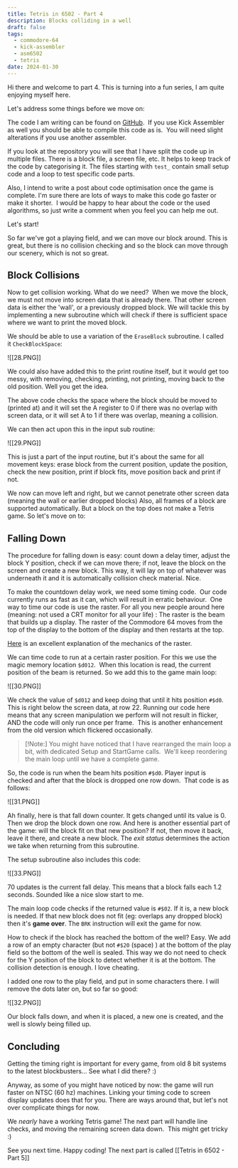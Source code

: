 ```yaml
---
title: Tetris in 6502 - Part 4
description: Blocks colliding in a well
draft: false
tags:
  - commodore-64
  - kick-assembler
  - asm6502
  - tetris
date: 2024-01-30
---
```

Hi there and welcome to part 4. This is turning into a fun series, I am quite enjoying myself here.
  
Let's address some things before we move on:

The code I am writing can be found on [GitHub](https://github.com/wiebow/tetris.c64).  If you use Kick Assembler as well you should be able to compile this code as is.  You will need slight alterations if you use another assembler.
  
If you look at the repository you will see that I have split the code up in multiple files. There is a block file, a screen file, etc. It helps to keep track of the code by categorising it. The files starting with `test_` contain small setup code and a loop to test specific code parts.
  
Also, I intend to write a post about code optimisation once the game is complete. I'm sure there are lots of ways to make this code go faster or make it shorter.  I would be happy to hear about the code or the used algorithms, so just write a comment when you feel you can help me out.
  
Let's start!  
  
So far we've got a playing field, and we can move our block around. This is great, but there is no collision checking and so the block can move through our scenery, which is not so great.

## Block Collisions

Now to get collision working. What do we need?  When we move the block, we must not move into screen data that is already there. That other screen data is either the 'wall', or a previously dropped block. We will tackle this by implementing a new subroutine which will check if there is sufficient space where we want to print the moved block.  
  
We should be able to use a variation of the `EraseBlock` subroutine. I called it `CheckBlockSpace`: 

![[28.PNG]]

We could also have added this to the print routine itself, but it would get too messy, with removing, checking, printing, not printing, moving back to the old position. Well you get the idea.
  
The above code checks the space where the block should be moved to (printed at) and it will set the A register to 0 if there was no overlap with screen data, or it will set A to 1 if there was overlap, meaning a collision.

We can then act upon this in the input sub routine:

![[29.PNG]]

This is just a part of the input routine, but it's about the same for all movement keys: erase block from the current position, update the position, check the new position, print if block fits, move position back and print if not.
  
We now can move left and right, but we cannot penetrate other screen data (meaning the wall or earlier dropped blocks) Also, all frames of a block are supported automatically. But a block on the top does not make a Tetris game. So let's move on to:

## Falling Down

The procedure for falling down is easy: count down a delay timer, adjust the block Y position, check if we can move there; if not, leave the block on the screen and create a new block. This way, it will lay on top of whatever was underneath it and it is automatically collision check material. Nice.
  
To make the countdown delay work, we need some timing code.  Our code currently runs as fast as it can, which will result in erratic behaviour.  One way to time our code is use the raster. For all you new people around here (meaning: not used a CRT monitor for all your life) : The raster is the beam that builds up a display. The raster of the Commodore 64 moves from the top of the display to the bottom of the display and then restarts at the top.
  
[Here](http://dustlayer.com/vic-ii/2013/4/25/vic-ii-for-beginners-beyond-the-screen-rasters-cycle) is an excellent explanation of the mechanics of the raster.  

We can time code to run at a certain raster position. For this we use the magic memory location `$d012`.  When this location is read, the current position of the beam is returned. So we add this to the game main loop:


![[30.PNG]]

We check the value of `$d012` and keep doing that until it hits position `#$d0`. This is right below the screen data, at row 22. Running our code here means that any screen manipulation we perform will not result in flicker, AND the code will only run once per frame.  This is another enhancement from the old version which flickered occasionally.  

>[!Note:]
>You might have noticed that I have rearranged the main loop a bit, with dedicated Setup and StartGame calls.  We'll keep reordering the main loop until we have a complete game.
  
So, the code is run when the beam hits position `#$d0`. Player input is checked and after that the block is dropped one row down.  That code is as follows: 

![[31.PNG]]
  

Ah finally, here is that fall down counter. It gets changed until its value is 0. Then we drop the block down one row. And here is another essential part of the game: will the block fit on that new position? If not, then move it back, leave it there, and create a new block. The *exit status* determines the action we take when returning from this subroutine. 
  
The setup subroutine also includes this code: 

![[33.PNG]]

70 updates is the current fall delay. This means that a block falls each 1.2 seconds. Sounded like a nice slow start to me.  
  
The main loop code checks if the returned value is `#$02`. If it is, a new block is needed. If that new block does not fit (eg: overlaps any dropped block) then it's **game over**. The `BRK` instruction will exit the game for now.  

How to check if the block has reached the bottom of the well? Easy. We add a row of an empty character (but not `#$20` (space) ) at the bottom of the play field so the bottom of the well is sealed. This way we do not need to check for the Y position of the block to detect whether it is at the bottom. The collision detection is enough. I love cheating.
  
I added one row to the play field, and put in some characters there. I will remove the dots later on, but so far so good:

![[32.PNG]]
 
  
Our block falls down, and when it is placed, a new one is created, and the well is slowly being filled up.  

## Concluding
  
Getting the timing right is important for every game, from old 8 bit systems to the latest blockbusters... See what I did there? :)
  
Anyway, as some of you might have noticed by now: the game will run faster on NTSC (60 hz) machines. Linking your timing code to screen display updates does that for you. There are ways around that, but let's not over complicate things for now.

We *nearly* have a working Tetris game! The next part will handle line checks, and moving the remaining screen data down.  This might get tricky :)
  
See you next time. Happy coding! The next part is called [[Tetris in 6502 - Part 5]]
